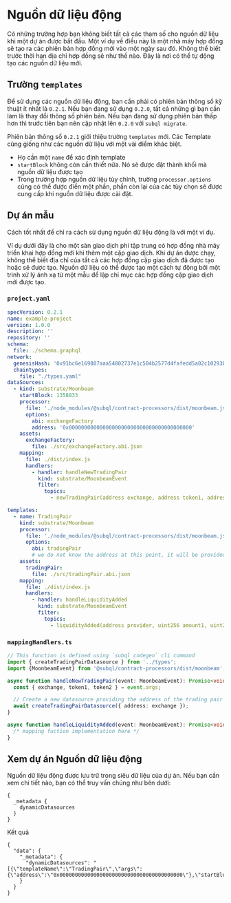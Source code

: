 # Nguồn dữ liệu động

Có những trường hợp bạn không biết tất cả các tham số cho nguồn dữ liệu khi một dự án được bắt đầu. Một ví dụ về điều này là một nhà máy hợp đồng sẽ tạo ra các phiên bản hợp đồng mới vào một ngày sau đó. Không thể biết trước thời hạn địa chỉ hợp đồng sẽ như thế nào. Đây là nơi có thể tự động tạo các nguồn dữ liệu mới.

## Trường `templates`

Để sử dụng các nguồn dữ liệu động, bạn cần phải có phiên bản thông số kỹ thuật ít nhất là `0.2.1`. Nếu bạn đang sử dụng `0.2.0`, tất cả những gì bạn cần làm là thay đổi thông số phiên bản. Nếu bạn đang sử dụng phiên bản thấp hơn thì trước tiên bạn nên cập nhật lên `0.2.0` với `subql migrate`.

Phiên bản thông số `0.2.1` giới thiệu trường `templates` mới. Các Template cũng giống như các nguồn dữ liệu với một vài điểm khác biệt.

* Họ cần một `name` để xác định template
* `startBlock` không còn cần thiết nữa. Nó sẽ được đặt thành khối mà nguồn dữ liệu được tạo
* Trong trường hợp nguồn dữ liệu tùy chỉnh, trường `processor.options` cũng có thể được điền một phần, phần còn lại của các tùy chọn sẽ được cung cấp khi nguồn dữ liệu được cài đặt.

## Dự án mẫu

Cách tốt nhất để chỉ ra cách sử dụng nguồn dữ liệu động là với một ví dụ.

Ví dụ dưới đây là cho một sàn giao dịch phi tập trung có hợp đồng nhà máy triển khai hợp đồng mới khi thêm một cặp giao dịch. Khi dự án được chạy, không thể biết địa chỉ của tất cả các hợp đồng cặp giao dịch đã được tạo hoặc sẽ được tạo. Nguồn dữ liệu có thể được tạo một cách tự động bởi một trình xử lý ánh xạ từ một mẫu để lập chỉ mục các hợp đồng cặp giao dịch mới được tạo.


### `project.yaml`
```yaml
specVersion: 0.2.1
name: example-project
version: 1.0.0
description: ''
repository: ''
schema:
  file: ./schema.graphql
network:
  genesisHash: '0x91bc6e169807aaa54802737e1c504b2577d4fafedd5a02c10293b1cd60e39527'
  chaintypes:
    file: "./types.yaml"
dataSources:
  - kind: substrate/Moonbeam
    startBlock: 1358833
    processor:
      file: './node_modules/@subql/contract-processors/dist/moonbeam.js'
      options:
        abi: exchangeFactory
        address: '0x0000000000000000000000000000000000000000'
    assets:
      exchangeFactory:
        file: ./src/exchangeFactory.abi.json
    mapping:
      file: ./dist/index.js
      handlers:
        - handler: handleNewTradingPair
          kind: substrate/MoonbeamEvent
          filter:
            topics:
              - newTradingPair(address exchange, address token1, address token2)

templates:
  - name: TradingPair
    kind: substrate/Moonbeam
    processor:
      file: './node_modules/@subql/contract-processors/dist/moonbeam.js'
      options:
        abi: tradingPair
        # we do not know the address at this point, it will be provided when instantiated
    assets:
      tradingPair:
        file: ./src/tradingPair.abi.json
    mapping:
      file: ./dist/index.js
      handlers:
        - handler: handleLiquidityAdded
          kind: substrate/MoonbeamEvent
          filter:
            topics:
              - liquidityAdded(address provider, uint256 amount1, uint256 amount2)
```

### `mappingHandlers.ts`

```ts
// This function is defined using `subql codegen` cli command
import { createTradingPairDatasource } from '../types';
import {MoonbeamEvent} from '@subql/contract-processors/dist/moonbeam';

async function handleNewTradingPair(event: MoonbeamEvent): Promise<void> {
  const { exchange, token1, token2 } = event.args;

  // Create a new datasource providing the address of the trading pair exchange contract
  await createTradingPairDatasource({ address: exchange });
}

async function handleLiquidityAdded(event: MoonbeamEvent): Promise<void> {
  /* mapping fuction implementation here */
}
```


## Xem dự án Nguồn dữ liệu động

Nguồn dữ liệu động được lưu trữ trong siêu dữ liệu của dự án. Nếu bạn cần xem chi tiết nào, bạn có thể truy vấn chúng như bên dưới:

```gql
{
  _metadata {
    dynamicDatasources
  }
}
```

Kết quả
```
{
  "data": {
    "_metadata": {
      "dynamicDatasources": "[{\"templateName\":\"TradingPair\",\"args\":{\"address\":\"0x0000000000000000000000000000000000000000\"},\"startBlock\":1358833}]"
    }
  }
}
```


